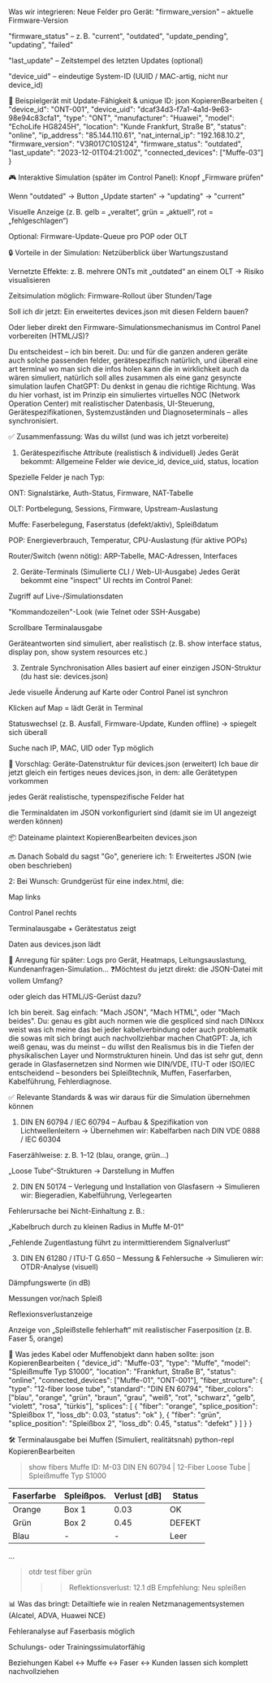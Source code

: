 Was wir integrieren:
Neue Felder pro Gerät:
"firmware_version" – aktuelle Firmware-Version


"firmware_status" – z. B. "current", "outdated", "update_pending", "updating", "failed"


"last_update" – Zeitstempel des letzten Updates (optional)


"device_uid" – eindeutige System-ID (UUID / MAC-artig, nicht nur device_id)


📄 Beispielgerät mit Update-Fähigkeit & unique ID:
json
KopierenBearbeiten
{
  "device_id": "ONT-001",
  "device_uid": "dcaf34d3-f7a1-4a1d-9e63-98e94c83cfa1",
  "type": "ONT",
  "manufacturer": "Huawei",
  "model": "EchoLife HG8245H",
  "location": "Kunde Frankfurt, Straße B",
  "status": "online",
  "ip_address": "85.144.110.61",
  "nat_internal_ip": "192.168.10.2",
  "firmware_version": "V3R017C10S124",
  "firmware_status": "outdated",
  "last_update": "2023-12-01T04:21:00Z",
  "connected_devices": ["Muffe-03"]
}









🎮 Interaktive Simulation (später im Control Panel):
Knopf „Firmware prüfen“


Wenn "outdated" → Button „Update starten“ → "updating" → "current"


Visuelle Anzeige (z. B. gelb = „veraltet“, grün = „aktuell“, rot = „fehlgeschlagen“)


Optional: Firmware-Update-Queue pro POP oder OLT



🔒 Vorteile in der Simulation:
Netzüberblick über Wartungszustand


Vernetzte Effekte: z. B. mehrere ONTs mit „outdated“ an einem OLT → Risiko visualisieren


Zeitsimulation möglich: Firmware-Rollout über Stunden/Tage






















Soll ich dir jetzt:
Ein erweitertes devices.json mit diesen Feldern bauen?


Oder lieber direkt den Firmware-Simulationsmechanismus im Control Panel vorbereiten (HTML/JS)?


Du entscheidest – ich bin bereit.
Du:
und für die ganzen anderen geräte auch solche passenden felder, gerätespezifisch natürlich, und überall eine art terminal wo man sich die infos holen kann die in wirklichkeit auch da wären simuliert, natürlich soll alles zusammen als eine ganz gesyncte simulation laufen
ChatGPT:
Du denkst in genau die richtige Richtung. Was du hier vorhast, ist im Prinzip ein simuliertes virtuelles NOC (Network Operation Center) mit realistischer Datenbasis, UI-Steuerung, Gerätespezifikationen, Systemzuständen und Diagnoseterminals – alles synchronisiert.


























✅ Zusammenfassung: Was du willst (und was ich jetzt vorbereite)
1. Gerätespezifische Attribute (realistisch & individuell)
Jedes Gerät bekommt:
Allgemeine Felder wie device_id, device_uid, status, location


Spezielle Felder je nach Typ:


ONT: Signalstärke, Auth-Status, Firmware, NAT-Tabelle


OLT: Portbelegung, Sessions, Firmware, Upstream-Auslastung


Muffe: Faserbelegung, Faserstatus (defekt/aktiv), Spleißdatum


POP: Energieverbrauch, Temperatur, CPU-Auslastung (für aktive POPs)


Router/Switch (wenn nötig): ARP-Tabelle, MAC-Adressen, Interfaces



2. Geräte-Terminals (Simulierte CLI / Web-UI-Ausgabe)
Jedes Gerät bekommt eine "inspect" UI rechts im Control Panel:


Zugriff auf Live-/Simulationsdaten


"Kommandozeilen"-Look (wie Telnet oder SSH-Ausgabe)


Scrollbare Terminalausgabe


Geräteantworten sind simuliert, aber realistisch (z. B. show interface status, display pon, show system resources etc.)



3. Zentrale Synchronisation
Alles basiert auf einer einzigen JSON-Struktur (du hast sie: devices.json)


Jede visuelle Änderung auf Karte oder Control Panel ist synchron


Klicken auf Map = lädt Gerät in Terminal


Statuswechsel (z. B. Ausfall, Firmware-Update, Kunden offline) → spiegelt sich überall


Suche nach IP, MAC, UID oder Typ möglich







































📄 Vorschlag: Geräte-Datenstruktur für devices.json (erweitert)
Ich baue dir jetzt gleich ein fertiges neues devices.json, in dem:
alle Gerätetypen vorkommen


jedes Gerät realistische, typenspezifische Felder hat


die Terminaldaten im JSON vorkonfiguriert sind (damit sie im UI angezeigt werden können)





📦 Dateiname
plaintext
KopierenBearbeiten
devices.json























🔜 Danach
Sobald du sagst "Go", generiere ich:
1: Erweitertes JSON (wie oben beschrieben)


2: Bei Wunsch: Grundgerüst für eine index.html, die:


Map links


Control Panel rechts


Terminalausgabe + Gerätestatus zeigt


Daten aus devices.json lädt



🧠 Anregung für später: Logs pro Gerät, Heatmaps, Leitungsauslastung, Kundenanfragen-Simulation...
❓Möchtest du jetzt direkt:
die JSON-Datei mit vollem Umfang?


oder gleich das HTML/JS-Gerüst dazu?


Ich bin bereit. Sag einfach: "Mach JSON", "Mach HTML", oder "Mach beides".
Du:
genau es gibt auch normen wie die gespliced sind nach DINxxx weist was ich meine das bei jeder kabelverbindung oder auch problematik die sowas mit sich bringt auch nachvollziehbar machen
ChatGPT:
Ja, ich weiß genau, was du meinst – du willst den Realismus bis in die Tiefen der physikalischen Layer und Normstrukturen hinein. Und das ist sehr gut, denn gerade in Glasfasernetzen sind Normen wie DIN/VDE, ITU-T oder ISO/IEC entscheidend – besonders bei Spleißtechnik, Muffen, Faserfarben, Kabelführung, Fehlerdiagnose.

✅ Relevante Standards & was wir daraus für die Simulation übernehmen können
1. DIN EN 60794 / IEC 60794 – Aufbau & Spezifikation von Lichtwellenleitern
→ Übernehmen wir:
Kabelfarben nach DIN VDE 0888 / IEC 60304


Faserzählweise: z. B. 1–12 (blau, orange, grün…)


„Loose Tube“-Strukturen → Darstellung in Muffen


2. DIN EN 50174 – Verlegung und Installation von Glasfasern
→ Simulieren wir:
Biegeradien, Kabelführung, Verlegearten


Fehlerursache bei Nicht-Einhaltung z. B.:


„Kabelbruch durch zu kleinen Radius in Muffe M-01“


„Fehlende Zugentlastung führt zu intermittierendem Signalverlust“


3. DIN EN 61280 / ITU-T G.650 – Messung & Fehlersuche
→ Simulieren wir:
OTDR-Analyse (visuell)


Dämpfungswerte (in dB)


Messungen vor/nach Spleiß


Reflexionsverlustanzeige


Anzeige von „Spleißstelle fehlerhaft“ mit realistischer Faserposition (z. B. Faser 5, orange)



🧬 Was jedes Kabel oder Muffenobjekt dann haben sollte:
json
KopierenBearbeiten
{
  "device_id": "Muffe-03",
  "type": "Muffe",
  "model": "Spleißmuffe Typ S1000",
  "location": "Frankfurt, Straße B",
  "status": "online",
  "connected_devices": ["Muffe-01", "ONT-001"],
  "fiber_structure": {
    "type": "12-fiber loose tube",
    "standard": "DIN EN 60794",
    "fiber_colors": ["blau", "orange", "grün", "braun", "grau", "weiß", "rot", "schwarz", "gelb", "violett", "rosa", "türkis"],
    "splices": [
      {
        "fiber": "orange",
        "splice_position": "Spleißbox 1",
        "loss_db": 0.03,
        "status": "ok"
      },
      {
        "fiber": "grün",
        "splice_position": "Spleißbox 2",
        "loss_db": 0.45,
        "status": "defekt"
      }
    ]
  }
}


🛠 Terminalausgabe bei Muffen (Simuliert, realitätsnah)
python-repl
KopierenBearbeiten
> show fibers
Muffe ID: M-03
DIN EN 60794 | 12-Fiber Loose Tube | Spleißmuffe Typ S1000

| Faserfarbe | Spleißpos. | Verlust [dB] | Status   |
|------------|------------|--------------|----------|
| Orange     | Box 1      | 0.03         | OK       |
| Grün       | Box 2      | 0.45         | DEFEKT   |
| Blau       | -          | -            | Leer     |
...

> otdr test fiber grün
>>> Reflektionsverlust: 12.1 dB
>>> Empfehlung: Neu spleißen


📊 Was das bringt:
Detailtiefe wie in realen Netzmanagementsystemen (Alcatel, ADVA, Huawei NCE)


Fehleranalyse auf Faserbasis möglich


Schulungs- oder Trainingssimulatorfähig


Beziehungen Kabel ↔ Muffe ↔ Faser ↔ Kunden lassen sich komplett nachvollziehen
